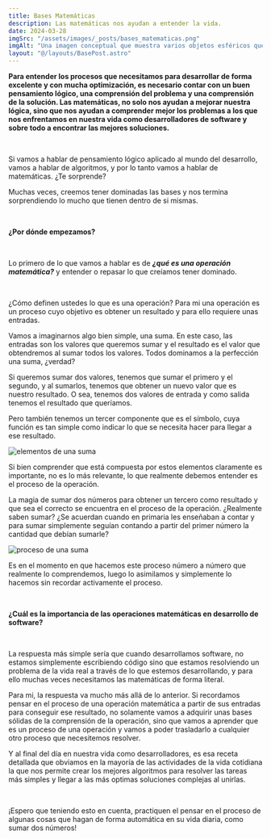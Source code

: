 ```yaml
---
title: Bases Matemáticas
description: Las matemáticas nos ayudan a entender la vida.
date: 2024-03-28
imgSrc: "/assets/images/_posts/bases_matematicas.png"
imgAlt: "Una imagen conceptual que muestra varios objetos esféricos que se asemejan a planetas, una bombilla brillante en el centro rodeada por símbolos matemáticos y geométricos dibujados en una superficie oscura, con un libro, lápiz y calculadora cerca."
layout: "@/layouts/BasePost.astro"
---
```

**Para entender los procesos que necesitamos para desarrollar de forma excelente y con mucha optimización, es necesario contar con un buen pensamiento lógico, una comprensión del problema y una comprensión de la solución. Las matemáticas, no solo nos ayudan a mejorar nuestra lógica, sino que nos ayudan a comprender mejor los problemas a los que nos enfrentamos en nuestra vida como desarrolladores de software y sobre todo a encontrar las mejores soluciones.**

</br>

Si vamos a hablar de pensamiento lógico aplicado al mundo del desarrollo, vamos a hablar de algoritmos, y por lo tanto vamos a hablar de matemáticas. ¿Te sorprende?

Muchas veces, creemos tener dominadas las bases y nos termina sorprendiendo lo mucho que tienen dentro de si mismas.

</br>

**¿Por dónde empezamos?**

</br>

Lo primero de lo que vamos a hablar es de ***¿qué es una operación matemática?*** y entender o repasar lo que creíamos tener dominado.

</br>

¿Cómo definen ustedes lo que es una operación? Para mi una operación es un proceso cuyo objetivo es obtener un resultado y para ello requiere unas entradas.

Vamos a imaginarnos algo bien simple, una suma. En este caso, las entradas son los valores que queremos sumar y el resultado es el valor que obtendremos al sumar todos los valores. Todos dominamos a la perfección una suma, ¿verdad?

Si queremos sumar dos valores, tenemos que sumar el primero y el segundo, y al sumarlos, tenemos que obtener un nuevo valor que es nuestro resultado. O sea, tenemos dos valores de entrada y como salida tenemos el resultado que queríamos.

Pero también tenemos un tercer componente que es el símbolo, cuya función es tan simple como indicar lo que se necesita hacer para llegar a ese resultado.

![elementos de una suma](/assets/images/_posts/operacion.png)

Si bien comprender que está compuesta por estos elementos claramente es importante, no es lo más relevante, lo que realmente debemos entender es el proceso de la operación.

La magia de sumar dos números para obtener un tercero como resultado y que sea el correcto se encuentra en el proceso de la operación. ¿Realmente saben sumar? ¿Se acuerdan cuando en primaria les enseñaban a contar y para sumar simplemente seguían contando a partir del primer número la cantidad que debían sumarle?

![proceso de una suma](/assets/images/_posts/proceso_suma.png)

Es en el momento en que hacemos este proceso número a número que realmente lo comprendemos, luego lo asimilamos y simplemente lo hacemos sin recordar activamente el proceso.

</br>

**¿Cuál es la importancia de las operaciones matemáticas en desarrollo de software?**

</br>

La respuesta más simple sería que cuando desarrollamos software, no estamos simplemente escribiendo código sino que estamos resolviendo un problema de la vida real a través de lo que estemos desarrollando, y para ello muchas veces necesitamos las matemáticas de forma literal.

Para mi, la respuesta va mucho más allá de lo anterior. Si recordamos pensar en el proceso de una operación matemática a partir de sus entradas para conseguir ese resultado, no solamente vamos a adquirir unas bases sólidas de la comprensión de la operación, sino que vamos a aprender que es un proceso de una operación y vamos a poder trasladarlo a cualquier otro proceso que necesitemos resolver.

Y al final del día en nuestra vida como desarrolladores, es esa receta detallada que obviamos en la mayoría de las actividades de la vida cotidiana la que nos permite crear los mejores algoritmos para resolver las tareas más simples y llegar a las más optimas soluciones complejas al unirlas.

</br>

¡Espero que teniendo esto en cuenta, practiquen el pensar en el proceso de algunas cosas que hagan de forma automática en su vida diaria, como sumar dos números!

